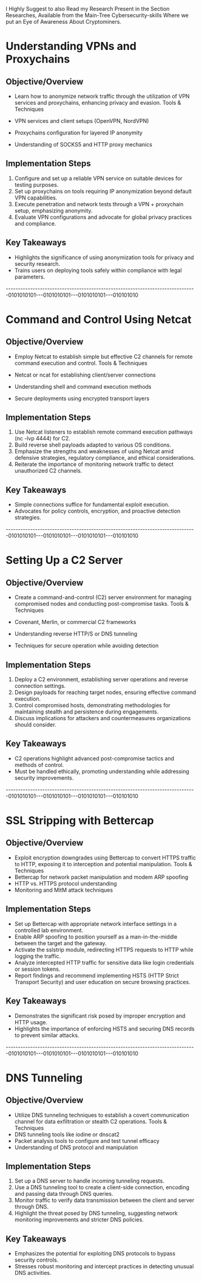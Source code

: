 I Highly Suggest to also Read my Research Present in the Section Researches, Available from the Main-Tree Cybersecurity-skills
Where we put an Eye of Awareness About Cryptominers.

# Understanding VPNs and Proxychains

## Objective/Overview
- Learn how to anonymize network traffic through the utilization of VPN services and proxychains, enhancing privacy and evasion. Tools & Techniques

- VPN services and client setups (OpenVPN, NordVPN)
- Proxychains configuration for layered IP anonymity
- Understanding of SOCKS5 and HTTP proxy mechanics

## Implementation Steps

1. Configure and set up a reliable VPN service on suitable devices for testing purposes.
2. Set up proxychains on tools requiring IP anonymization beyond default VPN capabilities.
3. Execute penetration and network tests through a VPN + proxychain setup, emphasizing anonymity.
4. Evaluate VPN configurations and advocate for global privacy practices and compliance.

## Key Takeaways

- Highlights the significance of using anonymization tools for privacy and security research.
- Trains users on deploying tools safely within compliance with legal parameters.

------------------------------------------------------------------------------0101010101---0101010101---0101010101---010101010

# Command and Control Using Netcat
## Objective/Overview

- Employ Netcat to establish simple but effective C2 channels for remote command execution and control. Tools & Techniques

- Netcat or ncat for establishing client/server connections
- Understanding shell and command execution methods
- Secure deployments using encrypted transport layers

## Implementation Steps

1. Use Netcat listeners to establish remote command execution pathways (nc -lvp 4444) for C2.
2. Build reverse shell payloads adapted to various OS conditions.
3. Emphasize the strengths and weaknesses of using Netcat amid defensive strategies, regulatory compliance, and ethical considerations.
4. Reiterate the importance of monitoring network traffic to detect unauthorized C2 channels.

## Key Takeaways

- Simple connections suffice for fundamental exploit execution.
- Advocates for policy controls, encryption, and proactive detection strategies.

------------------------------------------------------------------------------0101010101---0101010101---0101010101---010101010
# Setting Up a C2 Server

## Objective/Overview
- Create a command-and-control (C2) server environment for managing compromised nodes and conducting post-compromise tasks. Tools & Techniques

- Covenant, Merlin, or commercial C2 frameworks
- Understanding reverse HTTP/S or DNS tunneling
- Techniques for secure operation while avoiding detection

## Implementation Steps
1. Deploy a C2 environment, establishing server operations and reverse connection settings.
2. Design payloads for reaching target nodes, ensuring effective command execution.
3. Control compromised hosts, demonstrating methodologies for maintaining stealth and persistence during engagements.
4. Discuss implications for attackers and countermeasures organizations should consider.

## Key Takeaways

- C2 operations highlight advanced post-compromise tactics and methods of control.
- Must be handled ethically, promoting understanding while addressing security improvements.

------------------------------------------------------------------------------0101010101---0101010101---0101010101---010101010
# SSL Stripping with Bettercap

## Objective/Overview
- Exploit encryption downgrades using Bettercap to convert HTTPS traffic to HTTP, exposing it to interception and potential manipulation. Tools & Techniques
- Bettercap for network packet manipulation and modem ARP spoofing
- HTTP vs. HTTPS protocol understanding
- Monitoring and MitM attack techniques
  
## Implementation Steps
- Set up Bettercap with appropriate network interface settings in a controlled lab environment.
- Enable ARP spoofing to position yourself as a man-in-the-middle between the target and the gateway.
- Activate the sslstrip module, redirecting HTTPS requests to HTTP while logging the traffic.
- Analyze intercepted HTTP traffic for sensitive data like login credentials or session tokens.
- Report findings and recommend implementing HSTS (HTTP Strict Transport Security) and user education on secure browsing practices.
  
## Key Takeaways
- Demonstrates the significant risk posed by improper encryption and HTTP usage.
- Highlights the importance of enforcing HSTS and securing DNS records to prevent similar attacks.

------------------------------------------------------------------------------0101010101---0101010101---0101010101---010101010

# DNS Tunneling

## Objective/Overview

- Utilize DNS tunneling techniques to establish a covert communication channel for data exfiltration or stealth C2 operations. Tools & Techniques
- DNS tunneling tools like iodine or dnscat2
- Packet analysis tools to configure and test tunnel efficacy
- Understanding of DNS protocol and manipulation

## Implementation Steps

1. Set up a DNS server to handle incoming tunneling requests.
2. Use a DNS tunneling tool to create a client-side connection, encoding and passing data through DNS queries.
3. Monitor traffic to verify data transmission between the client and server through DNS.
4. Highlight the threat posed by DNS tunneling, suggesting network monitoring improvements and stricter DNS policies.

## Key Takeaways
- Emphasizes the potential for exploiting DNS protocols to bypass security controls.
- Stresses robust monitoring and intercept practices in detecting unusual DNS activities.
